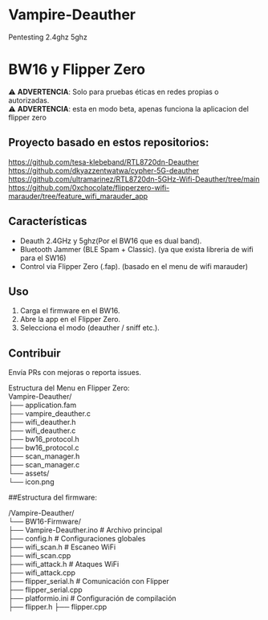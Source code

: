 # Vampire-Deauther
Pentesting 2.4ghz 5ghz
# BW16 y Flipper Zero
⚠️ **ADVERTENCIA**: Solo para pruebas éticas en redes propias o autorizadas.  
⚠️ **ADVERTENCIA**: esta en modo beta, apenas funciona la aplicacion del flipper zero

## Proyecto basado en estos repositorios:
https://github.com/tesa-klebeband/RTL8720dn-Deauther  
https://github.com/dkyazzentwatwa/cypher-5G-deauther  
https://github.com/ultramarinez/RTL8720dn-5GHz-Wifi-Deauther/tree/main  
https://github.com/0xchocolate/flipperzero-wifi-marauder/tree/feature_wifi_marauder_app  

## Características  
- Deauth 2.4GHz y 5ghz(Por el BW16 que es dual band).  
- Bluetooth Jammer (BLE Spam + Classic). (ya que exista libreria de wifi para el SW16)  
- Control via Flipper Zero (.fap).  (basado en el menu de wifi marauder)  

## Uso  
1. Carga el firmware en el BW16.  
2. Abre la app en el Flipper Zero.  
3. Selecciona el modo (deauther / sniff etc.).  

## Contribuir  
Envía PRs con mejoras o reporta issues.  

Estructura del Menu en Flipper Zero:  
Vampire-Deauther/  
├── application.fam  
├── vampire_deauther.c  
├── wifi_deauther.h  
├── wifi_deauther.c  
├── bw16_protocol.h  
├── bw16_protocol.c  
├── scan_manager.h  
├── scan_manager.c  
└── assets/  
    └── icon.png   
    
  

    
##Estructura del firmware:

/Vampire-Deauther/  
└── BW16-Firmware/  
    ├── Vampire-Deauther.ino        # Archivo principal  
    ├── config.h                    # Configuraciones globales  
    ├── wifi_scan.h              # Escaneo WiFi  
    ├── wifi_scan.cpp  
    ├── wifi_attack.h             # Ataques WiFi  
    ├── wifi_attack.cpp  
    ├── flipper_serial.h            # Comunicación con Flipper  
    ├── flipper_serial.cpp  
    ├── platformio.ini              # Configuración de compilación  
    ├── flipper.h
    ├── flipper.cpp
